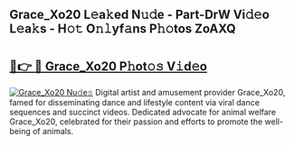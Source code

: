 ## Grace_Xo20 L𝚎a𝚔ed N𝚞𝚍e - Part-DrW Vi𝚍𝚎o L𝚎a𝚔s - H𝚘𝚝 O𝚗𝚕yf𝚊ns P𝚑𝚘tos ZoAXQ

# <h2><a href="http://kfdo68.oniu.top/?m=Grace_Xo20">🔗👉 🔴 Grace_Xo20 P𝚑ot𝚘𝚜 V𝚒d𝚎o</a></h2>

[![Grace_Xo20 Nu𝚍e𝚜](https://i.imgur.com/0qMVB7G.gif)](http://kfdo68.oniu.top/?m=Grace_Xo20)
Digital artist and amusement provider Grace_Xo20, famed for disseminating dance and lifestyle content via viral dance sequences and succinct videos. Dedicated advocate for animal welfare Grace_Xo20, celebrated for their passion and efforts to promote the well-being of animals.  
